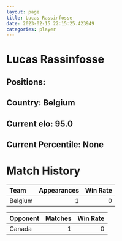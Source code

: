 ```yaml
---  
layout: page  
title: Lucas Rassinfosse  
date: 2023-02-15 22:15:25.423949  
categories: player  
---
```

# Lucas Rassinfosse

## Positions: 

## Country: Belgium

## Current elo: 95.0

## Current Percentile: None

# Match History


| Team    |   Appearances |   Win Rate |
|:--------|--------------:|-----------:|
| Belgium |             1 |          0 |

| Opponent   |   Matches |   Win Rate |
|:-----------|----------:|-----------:|
| Canada     |         1 |          0 |